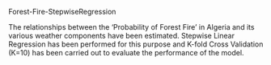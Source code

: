 Forest-Fire-StepwiseRegression

The relationships between the ‘Probability of Forest Fire’ in Algeria and its various weather components have been estimated. Stepwise Linear Regression has been performed for this purpose and K-fold Cross Validation (K=10) has been carried out to evaluate the performance of the model.
